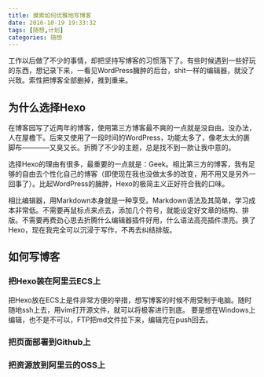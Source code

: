 ```yaml
---
title: 摸索如何优雅地写博客
date: 2016-10-19 19:33:32
tags: [随想,计划]
categories: 随想
---
```

工作以后做了不少的事情，却把坚持写博客的习惯落下了。有些时候遇到一些好玩的东西，想记录下来，一看见WordPress臃肿的后台，shit一样的编辑器，就没了兴致。索性把博客全部删掉，推到重来。
## 为什么选择Hexo
在博客园写了近两年的博客，使用第三方博客最不爽的一点就是没自由。没办法，人在屋檐下。后来又使用了一段时间的WordPress，功能太多了，像老太太的裹脚布————又臭又长。折腾了不少的主题，总是找不到一款让我中意的。
<!--more-->
选择Hexo的理由有很多，最重要的一点就是：Geek。相比第三方的博客，我有足够的自由去个性化自己的博客（即使现在我也没做太多的改变，用不用又是另外一回事了）。比起WordPress的臃肿，Hexo的极简主义正好符合我的口味。

相比编辑器，用Markdown本身就是一种享受。Markdown语法及其简单，学习成本非常低。不需要再鼠标点来点去，添加几个符号，就能设定好文章的结构、排版。不需要再费劲心思去折腾什么编辑器插件好用，什么语法高亮插件漂亮。换了Hexo，现在我完全可以沉浸于写作，不再去纠结排版。

## 如何写博客
### 把Hexo装在阿里云ECS上
把Hexo放在ECS上是件非常方便的举措，想写博客的时候不用受制于电脑。随时随地ssh上去，用vim打开源文件，就可以将极客进行到底。
要是想在Windows上编辑，也不是不可以，FTP把md文件拉下来，编辑完在push回去。

### 把页面部署到Github上
### 把资源放到阿里云的OSS上

